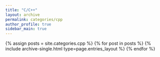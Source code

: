 ```yaml
---
title: "C/C++"
layout: archive
permalink: categories/cpp
author_profile: true
sidebar_main: true
---
```


{% assign posts = site.categories.cpp %} {% for post in posts %} 
{% include archive-single.html type=page.entries_layout %} {% endfor %}

